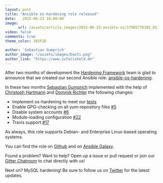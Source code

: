 ```yaml
---
layout: post
title: "Ansible os-hardening role released"
date:   2015-06-23 18:00:00
image:
      url: /assets/article_images/2015-06-23-ansible-os/17905776305_0172f47d95_k.jpg
video: false
comments: true
theme_color: 302F2D

author: 'Sebastian Gumprich'
author_image: "/assets/images/basti.png"
author_link: "https://www.zufallsheld.de"
---
```


After two months of development the [Hardening Framework](http://hardening.io/) team is glad to announce that we created our second Ansible role: [ansible-os-hardening](https://github.com/hardening-io/ansible-os-hardening/).

In these two months [Sebastian Gumprich](https://www.zufallsheld.de) implemented with the help of [Christoph Hartmann](https://github.com/chris-rock) and [Dominik Richter](https://github.com/arlimus) the following changes:

 * Implement os-hardening to meet our [tests](https://github.com/hardening-io/tests-os-hardening)
 * Enable GPG-checking on all yum-repository files [#5](https://github.com/hardening-io/ansible-os-hardening/pull/5)
 * Disable system accounts [#6](https://github.com/hardening-io/ansible-os-hardening/issues/6)
 * Module-loading configuration [#22](https://github.com/hardening-io/ansible-os-hardening/pull/22)
 * Travis support [#17](https://github.com/hardening-io/ansible-os-hardening/pull/17)
 
As always, this role supports Debian- and Enterprise Linux-based operating systems.

You can find the role on [Github](https://github.com/hardening-io/ansible-os-hardening/) and on [Ansible Galaxy](https://galaxy.ansible.com/list#/roles/4248).

Found a problem? Want to help? Open up a issue or pull request or join our [Gitter Chatroom](https://gitter.im/hardening-io) to chat directly with us!


Next on? MySQL hardening! Be sure to follow us on [Twitter](https://twitter.com/hardening_io) for the latest updates.
